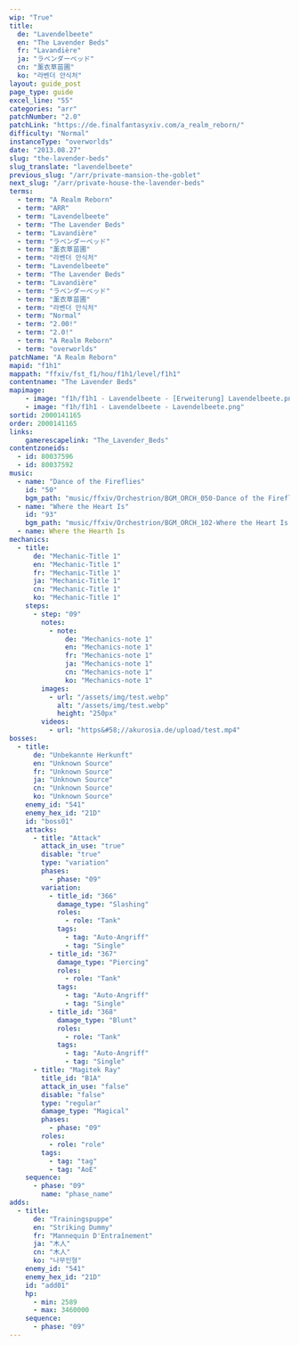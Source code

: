 ```yaml
---
wip: "True"
title:
  de: "Lavendelbeete"
  en: "The Lavender Beds"
  fr: "Lavandière"
  ja: "ラベンダーベッド"
  cn: "薰衣草苗圃"
  ko: "라벤더 안식처"
layout: guide_post
page_type: guide
excel_line: "55"
categories: "arr"
patchNumber: "2.0"
patchLink: "https://de.finalfantasyxiv.com/a_realm_reborn/"
difficulty: "Normal"
instanceType: "overworlds"
date: "2013.08.27"
slug: "the-lavender-beds"
slug_translate: "lavendelbeete"
previous_slug: "/arr/private-mansion-the-goblet"
next_slug: "/arr/private-house-the-lavender-beds"
terms:
  - term: "A Realm Reborn"
  - term: "ARR"
  - term: "Lavendelbeete"
  - term: "The Lavender Beds"
  - term: "Lavandière"
  - term: "ラベンダーベッド"
  - term: "薰衣草苗圃"
  - term: "라벤더 안식처"
  - term: "Lavendelbeete"
  - term: "The Lavender Beds"
  - term: "Lavandière"
  - term: "ラベンダーベッド"
  - term: "薰衣草苗圃"
  - term: "라벤더 안식처"
  - term: "Normal"
  - term: "2.00!"
  - term: "2.0!"
  - term: "A Realm Reborn"
  - term: "overworlds"
patchName: "A Realm Reborn"
mapid: "f1h1"
mappath: "ffxiv/fst_f1/hou/f1h1/level/f1h1"
contentname: "The Lavender Beds"
mapimage:
    - image: "f1h/f1h1 - Lavendelbeete - [Erweiterung] Lavendelbeete.png"
    - image: "f1h/f1h1 - Lavendelbeete - Lavendelbeete.png"
sortid: 2000141165
order: 2000141165
links:
    gamerescapelink: "The_Lavender_Beds"
contentzoneids:
  - id: 80037596
  - id: 80037592
music:
  - name: "Dance of the Fireflies"
    id: "50"
    bgm_path: "music/ffxiv/Orchestrion/BGM_ORCH_050-Dance of the Fireflies.ogg"
  - name: "Where the Heart Is"
    id: "93"
    bgm_path: "music/ffxiv/Orchestrion/BGM_ORCH_102-Where the Heart Is.ogg"
  - name: Where the Hearth Is
mechanics:
  - title:
      de: "Mechanic-Title 1"
      en: "Mechanic-Title 1"
      fr: "Mechanic-Title 1"
      ja: "Mechanic-Title 1"
      cn: "Mechanic-Title 1"
      ko: "Mechanic-Title 1"
    steps:
      - step: "09"
        notes:
          - note:
              de: "Mechanics-note 1"
              en: "Mechanics-note 1"
              fr: "Mechanics-note 1"
              ja: "Mechanics-note 1"
              cn: "Mechanics-note 1"
              ko: "Mechanics-note 1"
        images:
          - url: "/assets/img/test.webp"
            alt: "/assets/img/test.webp"
            height: "250px"
        videos:
          - url: "https&#58;//akurosia.de/upload/test.mp4"
bosses:
  - title:
      de: "Unbekannte Herkunft"
      en: "Unknown Source"
      fr: "Unknown Source"
      ja: "Unknown Source"
      cn: "Unknown Source"
      ko: "Unknown Source"
    enemy_id: "541"
    enemy_hex_id: "21D"
    id: "boss01"
    attacks:
      - title: "Attack"
        attack_in_use: "true"
        disable: "true"
        type: "variation"
        phases:
          - phase: "09"
        variation:
          - title_id: "366"
            damage_type: "Slashing"
            roles:
              - role: "Tank"
            tags:
              - tag: "Auto-Angriff"
              - tag: "Single"
          - title_id: "367"
            damage_type: "Piercing"
            roles:
              - role: "Tank"
            tags:
              - tag: "Auto-Angriff"
              - tag: "Single"
          - title_id: "368"
            damage_type: "Blunt"
            roles:
              - role: "Tank"
            tags:
              - tag: "Auto-Angriff"
              - tag: "Single"
      - title: "Magitek Ray"
        title_id: "B1A"
        attack_in_use: "false"
        disable: "false"
        type: "regular"
        damage_type: "Magical"
        phases:
          - phase: "09"
        roles:
          - role: "role"
        tags:
          - tag: "tag"
          - tag: "AoE"
    sequence:
      - phase: "09"
        name: "phase_name"
adds:
  - title:
      de: "Trainingspuppe"
      en: "Striking Dummy"
      fr: "Mannequin D'Entraînement"
      ja: "木人"
      cn: "木人"
      ko: "나무인형"
    enemy_id: "541"
    enemy_hex_id: "21D"
    id: "add01"
    hp:
      - min: 2589
      - max: 3460000
    sequence:
      - phase: "09"
---
```

